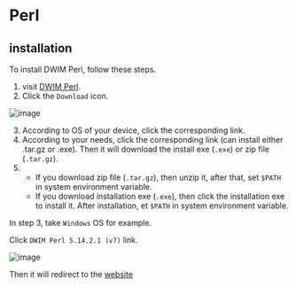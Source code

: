 # Perl
## installation
To install DWIM Perl, follow these steps.

1.  visit [DWIM Perl](https://padre.perlide.org/).
2.  Click the `Download` icon.

![image](https://github.com/user-attachments/assets/f45600d2-6e73-4226-b9a8-5f019b04e8ab)

3. According to OS of your device, click the corresponding link.
4. According to your needs, click the corresponding link (can install either .tar.gz or .exe). Then it will download the install exe (`.exe`) or zip file (`.tar.gz`).
5. + If you download zip file (`.tar.gz`), then unzip it, after that, set `$PATH` in system environment variable.
   + If you download installation exe (`.exe`), then click the installation exe to install it. After installation, et `$PATH` in system environment variable.

In step 3, take `Windows` OS for example.

Click `DWIM Perl 5.14.2.1 (v7)` link.

![image](https://github.com/user-attachments/assets/5a7a5885-35c8-4235-996f-30097d2c32b4)

Then it will redirect to the [website](https://code.google.com/archive/p/dwimperl/downloads)


